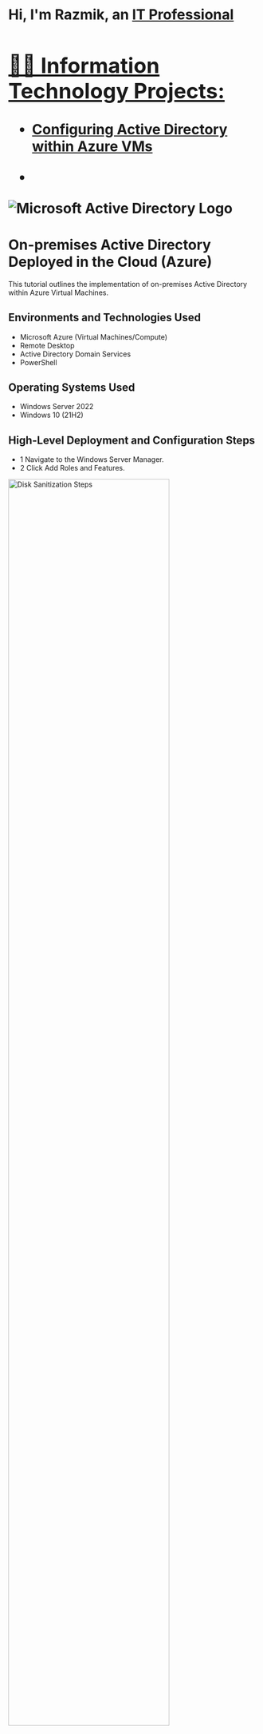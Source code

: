<h1>Hi, I'm Razmik, an <a href="https://linkedin.com/in/RazmikAlexander">IT Professional

<h2>👨‍💻 Information Technology Projects:</h2>
  
  - [Configuring Active Directory within Azure VMs](https://github.com/RazmikAlexander/RazmikAlexander/configure-ad)
  - <p align="center">
<img src="https://i.imgur.com/pU5A58S.png" alt="Microsoft Active Directory Logo"/>
</p>

<h1>On-premises Active Directory Deployed in the Cloud (Azure)</h1>
This tutorial outlines the implementation of on-premises Active Directory within Azure Virtual Machines.<br />


<h2>Environments and Technologies Used</h2>

- Microsoft Azure (Virtual Machines/Compute)
- Remote Desktop
- Active Directory Domain Services
- PowerShell

<h2>Operating Systems Used </h2>

- Windows Server 2022
- Windows 10 (21H2)

<h2>High-Level Deployment and Configuration Steps</h2>

- 1 Navigate to the Windows Server Manager.
- 2 Click Add Roles and Features.
    
<p>
<img src="https://www.ibm.com/docs/en/STXKQY_BDA_SHR/bl1bda72.jpg" height="80%" width="80%" alt="Disk Sanitization Steps"/>
</p>
<p>
- 3 It will open Add Roles and Features, wizard. Click Next.
</p>
<br />

<p>
<img src="https://imgur.com/bWdcRhG" height="80%" width="80%" alt=/>
</p>
<p>
Lorem ipsum dolor sit amet, consectetur adipiscing elit, sed do eiusmod tempor incididunt ut labore et dolore magna aliqua. Ut enim ad minim veniam, quis nostrud exercitation ullamco laboris nisi ut aliquip ex ea commodo consequat. Duis aute irure dolor in reprehenderit in voluptate velit esse cillum dolore eu fugiat nulla pariatur.
</p>
<br />

<p>
<img src="https://i.imgur.com/DJmEXEB.png" height="80%" width="80%" alt="Disk Sanitization Steps"/>
</p>
<p>
Lorem ipsum dolor sit amet, consectetur adipiscing elit, sed do eiusmod tempor incididunt ut labore et dolore magna aliqua. Ut enim ad minim veniam, quis nostrud exercitation ullamco laboris nisi ut aliquip ex ea commodo consequat. Duis aute irure dolor in reprehenderit in voluptate velit esse cillum dolore eu fugiat nulla pariatur.
</p>
<br />


